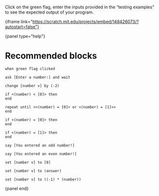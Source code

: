 Click on the green flag, enter the inputs provided in the “testing examples” to
see the expected output of your program.

{iframe link="https://scratch.mit.edu/projects/embed/148426073/?autostart=false"}

{panel type="help"}

# Recommended blocks

```scratch
when green flag clicked

ask [Enter a number:] and wait

change [number v] by (-2)
```

```scratch
if <(number) < [0]> then
end

repeat until <<(number) = [0]> or <(number) = [1]>>
end

if <(number) = [0]> then
end

if <(number) = [1]> then
end
```

```scratch
say [You entered an odd number!]

say [You entered an even number!]
```

```scratch
set [number v] to [0]

set [number v] to (answer)

set [number v] to ((-1) * (number))
```

{panel end}
